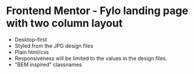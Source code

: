 # Frontend Mentor - Fylo landing page with two column layout

*  Desktop-first
*  Styled from the JPG design files
*  Plain html/css
*  Responsiveness will be limited to the values in the design files.
*  "BEM inspired" classnames




